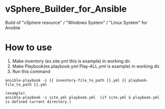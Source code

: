 # vSphere_Builder_for_Ansible
Build of "vSphere resource" / "Windows System" / "Linux System" for Ansible

# How to use
1. Make inventory (ex.site.yml this is example) in working dir.
1. Make Playbook(ex.playbook.yml Play-ALL.yml is example) in working dir.
1. Run this command
```
ansible-playbook -i {{ inventory-file_to_path }}.yml {{ playbook-file_to_path }}.yml

(example)
ansible-playbook -i site.yml playbook.yml  (if site.yml & playbook.yml is defined current directory.)
```
